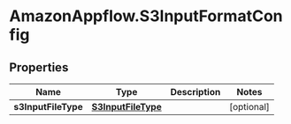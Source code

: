 # AmazonAppflow.S3InputFormatConfig

## Properties

Name | Type | Description | Notes
------------ | ------------- | ------------- | -------------
**s3InputFileType** | [**S3InputFileType**](S3InputFileType.md) |  | [optional] 


